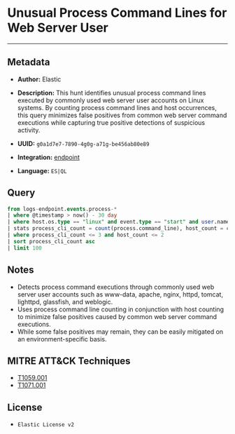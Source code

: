 # Unusual Process Command Lines for Web Server User

---

## Metadata

- **Author:** Elastic
- **Description:** This hunt identifies unusual process command lines executed by commonly used web server user accounts on Linux systems. By counting process command lines and host occurrences, this query minimizes false positives from common web server command executions while capturing true positive detections of suspicious activity.

- **UUID:** `g0a1d7e7-7890-4g0g-a71g-be456ab80e89`
- **Integration:** [endpoint](https://docs.elastic.co/integrations/endpoint)
- **Language:** `ES|QL`

## Query

```sql
from logs-endpoint.events.process-*
| where @timestamp > now() - 30 day
| where host.os.type == "linux" and event.type == "start" and user.name in ("www-data", "apache", "nginx", "httpd", "tomcat", "lighttpd", "glassfish", "weblogic")
| stats process_cli_count = count(process.command_line), host_count = count(host.name) by process.command_line, process.name, user.name, host.name
| where process_cli_count <= 3 and host_count <= 2
| sort process_cli_count asc
| limit 100
```

## Notes

- Detects process command executions through commonly used web server user accounts such as www-data, apache, nginx, httpd, tomcat, lighttpd, glassfish, and weblogic.
- Uses process command line counting in conjunction with host counting to minimize false positives caused by common web server command executions.
- While some false positives may remain, they can be easily mitigated on an environment-specific basis.
## MITRE ATT&CK Techniques

- [T1059.001](https://attack.mitre.org/techniques/T1059/001)
- [T1071.001](https://attack.mitre.org/techniques/T1071/001)

## License

- `Elastic License v2`
